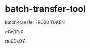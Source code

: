 # batch-transfer-tool
batch-transfer ERC20 TOKEN






















































dGz03k9

rtu6DnQY
